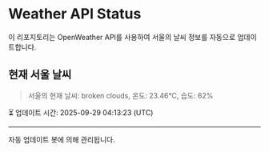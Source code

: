 
# Weather API Status

이 리포지토리는 OpenWeather API를 사용하여 서울의 날씨 정보를 자동으로 업데이트합니다.

## 현재 서울 날씨
> 서울의 현재 날씨: broken clouds, 온도: 23.46°C, 습도: 62%

⏳ 업데이트 시간: 2025-09-29 04:13:23 (UTC)

---
자동 업데이트 봇에 의해 관리됩니다.
